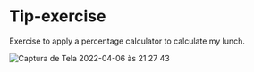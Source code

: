 # Tip-exercise

Exercise to apply a percentage calculator to calculate my lunch.

![Captura de Tela 2022-04-06 às 21 27 43](https://user-images.githubusercontent.com/101880897/162096727-30328b7d-d41a-4099-a864-3315dd2e5ac7.png)
